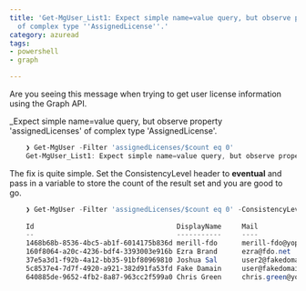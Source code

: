 ```yaml
---
title: 'Get-MgUser_List1: Expect simple name=value query, but observe property ''assignedLicenses''
  of complex type ''AssignedLicense''.'
category: azuread
tags:
- powershell
- graph

---
```

Are you seeing this message when trying to get user license information using the Graph API. 

_Expect simple name=value query, but observe property 'assignedLicenses' of complex type 'AssignedLicense'.

```powershell
    ❯ Get-MgUser -Filter 'assignedLicenses/$count eq 0'
    Get-MgUser_List1: Expect simple name=value query, but observe property 'assignedLicenses' of complex type 'AssignedLicense'.
```

The fix is quite simple. Set the ConsistencyLevel header to **eventual** and pass in a variable to store the count of the result set and you are good to go.

```powershell
    ❯ Get-MgUser -Filter 'assignedLicenses/$count eq 0' -ConsistencyLevel eventual -CountVariable licensedUserCount -All
    
    Id                                   DisplayName     Mail                           UserPrincipalName
    --                                   -----------     ----                           -----------------
    1468b68b-8536-4bc5-ab1f-6014175b836d merill-fdo      merill-fdo@yopmail.net         merill-fdo_yopmail.net#E…
    160f8064-a20c-4236-bdf4-3393003e916b Ezra Brand      ezra@fdo.net                   ezra_fdo.net#EXT#@pora.n…
    37e5a3d1-f92b-4a12-bb35-91bf80969810 Joshua Sal      user2@fakedomain.com           user2_fakedomain.com#EXT…
    5c8537e4-7d7f-4920-a921-382d91fa53fd Fake Damain     user@fakedomain.com            user_fakedomain.com#EXT#…
    640885de-9652-4fb2-8a87-963cc2f599a0 Chris Green     chris.green@yopmail.net        chris.green_yopmail.net#…
```